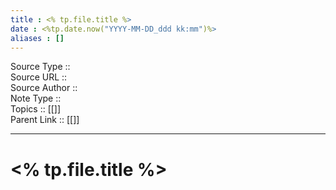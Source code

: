 ```yaml
---
title : <% tp.file.title %>
date : <%tp.date.now("YYYY-MM-DD_ddd kk:mm")%>
aliases : []
---
```

Source Type :: <br>
Source URL :: <br>
Source Author :: <br>
Note Type :: <br>
Topics :: [[]]<br>
Parent Link :: [[]]<br>

---
# <% tp.file.title %>